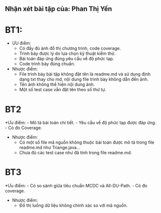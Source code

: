 ﻿## Nhận xét bài tập của: Phan Thị Yến

# BT1:
 * ƯU điểm: 
	- Có đầy đủ ảnh đồ thị chương trình, code coverage.
	- Trình bày được lý do lựa chọn kỹ thuật kiểm thử.
	- Bài toán đáp ứng đúng yêu cầu về độ phức tạp.
	- Code trình bày đúng chuẩn.
 * Nhược điểm: 
	- File trình bày bài tập không đặt tên là readme.md và sử dụng định dạng txt thay cho md, nội dung file trình bày không dẫn đến ảnh.
	- Tên ảnh không thể hiện nội dung ảnh.
	- Một số test case vẫn đặt tên theo số thứ tự.

# BT2
 *Ưu điểm:
	- Mô tả bài toán chi tiết.
	- Yêu cầu về độ phức tạp được đáp ứng.	
	- Có đo Coverage.
 * Nhược điểm:
	- Có một số file mã nguồn không thuộc bài toán được mô tả trong file readme.md như Triange.java...
	- Chưa đủ các test case như đã tính trong file readme.md.

# BT3
 *Ưu điểm:
	- Có so sánh giữa tiêu chuẩn MCDC và All-DU-Path.
	- Có đo coverage.
 * Nhược điểm:
	- Đồ thị luồng dữ liệu không chính xác so với mã nguồn.